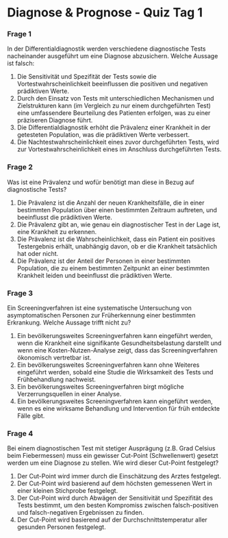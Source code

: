 # Diagnose & Prognose - Quiz Tag 1

### Frage 1 

In der Differentialdiagnostik werden verschiedene diagnostische Tests nacheinander ausgeführt um eine Diagnose abzusichern. Welche Aussage ist falsch:<br> 

1)  Die Sensitivität und Spezifität der Tests sowie die Vortestwahrscheinlichkeit beeinflussen die positiven und negativen prädiktiven Werte.<br> 
2)  Durch den Einsatz von Tests mit unterschiedlichen Mechanismen und Zielstrukturen kann (im Vergleich zu nur einem durchgeführten Test) eine umfassendere Beurteilung des Patienten erfolgen, was zu einer präziseren Diagnose führt.<br> 
3)  Die Differentialdiagnostik erhöht die Prävalenz einer Krankheit in der getesteten Population, was die prädiktiven Werte verbessert.<br> 
4)  Die Nachtestwahrscheinlichkeit eines zuvor durchgeführten Tests, wird zur Vortestwahrscheinlichkeit eines im Anschluss durchgeführten Tests. <br> 

### Frage 2 

 Was ist eine Prävalenz und wofür benötigt man diese in Bezug auf diagnostische Tests? <br> 
 
 1)   Die Prävalenz ist die Anzahl der neuen Krankheitsfälle, die in einer bestimmten Population über einen bestimmten Zeitraum auftreten, und beeinflusst die prädiktiven Werte. <br>   
 2)   Die Prävalenz gibt an, wie genau ein diagnostischer Test in der Lage ist, eine Krankheit zu erkennen. <br>   
 3)   Die Prävalenz ist die Wahrscheinlichkeit, dass ein Patient ein positives Testergebnis erhält, unabhängig davon, ob er die Krankheit tatsächlich hat oder nicht.<br>   
 4)   Die Prävalenz ist der Anteil der Personen in einer bestimmten Population, die zu einem bestimmten Zeitpunkt an einer bestimmten Krankheit leiden und beeinflusst die prädiktiven Werte. <br>   

### Frage 3 

Ein Screeningverfahren ist eine systematische Untersuchung von asymptomatischen Personen zur Früherkennung einer bestimmten Erkrankung. Welche Aussage trifft nicht zu?<br>  

1)  Ein bevölkerungsweites Screeningverfahren kann eingeführt werden, wenn die Krankheit eine signifikante Gesundheitsbelastung darstellt und wenn eine Kosten-Nutzen-Analyse zeigt, dass das Screeningverfahren ökonomisch vertretbar ist.<br>  
2)  Ein bevölkerungsweites Screeningverfahren kann ohne Weiteres eingeführt werden, sobald eine Studie die Wirksamkeit des Tests und Frühbehandlung nachweist.<br>  
3)  Ein bevölkerungsweites Screeningverfahren birgt mögliche Verzerrungsquellen in einer Analyse.<br>  
4)  Ein bevölkerungsweites Screeningverfahren kann eingeführt werden, wenn es eine wirksame Behandlung und Intervention für früh entdeckte Fälle gibt.<br>  

### Frage 4 

Bei einem diagnostischen Test mit stetiger Ausprägung (z.B. Grad Celsius beim Fiebermessen) muss ein gewisser Cut-Point (Schwellenwert) gesetzt werden um eine Diagnose zu stellen. Wie wird dieser Cut-Point festgelegt?<br>  

1)  Der Cut-Point wird immer durch die Einschätzung des Arztes festgelegt.<br>  
2)  Der Cut-Point wird basierend auf dem höchsten gemessenen Wert in einer kleinen Stichprobe festgelegt.<br>  
3)  Der Cut-Point wird durch Abwägen der Sensitivität und Spezifität des Tests bestimmt, um den besten Kompromiss zwischen falsch-positiven und falsch-negativen Ergebnissen zu finden.<br>  
4)  Der Cut-Point wird basierend auf der Durchschnittstemperatur aller gesunden Personen festgelegt.<br>  
